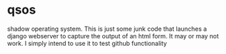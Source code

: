 # qsos
shadow operating system. 
This is just some junk code that launches a django webserver to capture the output of an html form. 
It may or may not work. I simply intend to use it to test github functionality
